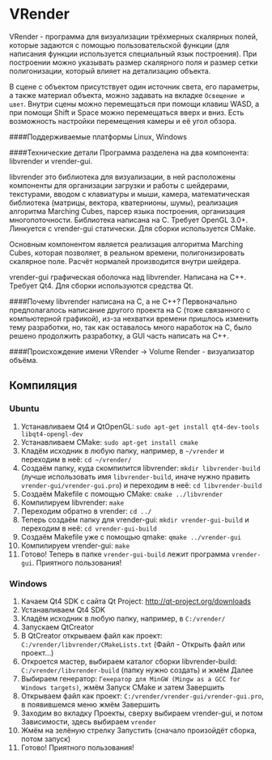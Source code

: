 VRender
=======

VRender - программа для визуализации трёхмерных скалярных полей, которые задаются с помощью пользовательской функции (для написания функции используется специальный язык построения). 
При построении можно указывать размер скалярного поля и размер сетки полигонизации, который влияет на детализацию объекта. 

В сцене с объектом присутствует один источник света, его параметры, а также материал объекта, можно задавать на вкладке `Освещение и цвет`. 
Внутри сцены можно перемещаться при помощи клавиш WASD, а при помощи Shift и Space можно перемещаться вверх и вниз. Есть возможность настройки перемещения камеры и её угол обзора.
	
####Поддерживаемые платформы
Linux, Windows
	
####Технические детали
Программа разделена на два компонента: libvrender и vrender-gui.
	
libvrender это библиотека для визуализации, в ней расположены компоненты для организации загрузки и работы с шейдерами, текстурами, вводом с клавиатуры и мыши, камера, математическая библиотека (матрицы, вектора, кватернионы, шумы), реализация алгоритма Marching Cubes, парсер языка построения, организация многопоточности. Библиотека написана на C. Требует OpenGL 3.0+. Линкуется с vrender-gui статически. Для сборки используется CMake.

Основным компонентом является реализация алгоритма Marching Cubes, которая позволяет, в реальном времени, полигонизировать скалярное поле. Расчёт нормалей производится внутри шейдера.

vrender-gui графическая оболочка над libvrender. Написана на C++. Требует Qt4. Для сборки используются средства Qt.
	
####Почему libvrender написана на C, а не C++?
Первоначально предполагалось написание другого проекта на C (тоже связанного с компьютерной графикой), из-за нехватки времени пришлось изменить тему разработки, но, так как оставалось много наработок на C, было решено продолжить разработку, а GUI часть написать на C++.

####Происхождение имени
VRender -> Volume Render - визуализатор объёма.

Компиляция
----------

### Ubuntu

1. Устанавливаем Qt4 и QtOpenGL: `sudo apt-get install qt4-dev-tools libqt4-opengl-dev`
2. Устанавливаем CMake: `sudo apt-get install cmake`
3. Кладём исходник в любую папку, например, в `~/vrender` и переходим в неё: `cd ~/vrender/`
4. Создаём папку, куда скомпилится libvrender: `mkdir libvrender-build` (лучше использовать имя `libvrender-build`, иначе нужно править `vrender-gui/vrender-gui.pro`) и переходим в неё: `cd libvrender-build`
5. Создаём Makefile с помощью CMake: `cmake ../libvrender`
6. Компилируем libvrender: `make`
7. Переходим обратно в vrender: `cd ../`
8. Теперь создаём папку для vrender-gui: `mkdir vrender-gui-build` и переходим в неё: `cd vrender-gui-build`
9. Создаём Makefile уже с помощью qmake: `qmake ../vrender-gui`
10. Компилируем vrender-gui: `make`
11. Готово! Теперь в папке `vrender-gui-build` лежит программа `vrender-gui`. Приятного пользования!

### Windows

1. Качаем Qt4 SDK c сайта Qt Project: http://qt-project.org/downloads
2. Устанавливаем Qt4 SDK
3. Кладём исходник в любую папку, например, в `C:/vrender/`
4. Запускаем QtCreator
5. В QtCreator открываем файл как проект: `C:/vrender/libvrender/CMakeLists.txt` (Файл - Открыть файл или проект...)
6. Откроется мастер, выбираем каталог сборки libvrender-build: `C:/vrender/libvrender-build` (папку нужно создать) и жмём Далее
7. Выбираем генератор: `Генератор для MinGW (Mingw as a GCC for Windows targets)`, жмём Запуск CMake и затем Завершить
8. Открываем файл как проект: `C:/vrender/vrender-gui/vrender-gui.pro`, в появившемся меню жмём Завершить
9. Заходим во вкладку Проекты, сверху выбираем vrender-gui, и потом Зависимости, здесь выбираем `vrender`
10. Жмём на зелёную стрелку Запустить (сначало произойдёт сборка, потом запуск)
11. Готово! Приятного пользования!
